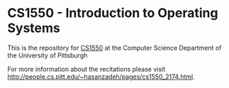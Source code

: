 # CS1550 - Introduction to Operating Systems
This is the repository for [CS1550](http://people.cs.pitt.edu/~jmisurda/teaching/cs1550.htm) at the Computer Science Department of the University of Pittsburgh

For more information about the recitations please visit http://people.cs.pitt.edu/~hasanzadeh/pages/cs1550_2174.html.
